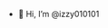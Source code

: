 - 👋 Hi, I’m @izzy010101



<!---
izzy010101/izzy010101 is a ✨ special ✨ repository because its `README.md` (this file) appears on your GitHub profile.
You can click the Preview link to take a look at your changes.
--->
